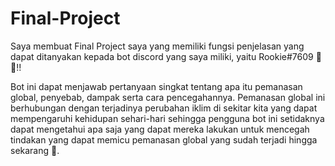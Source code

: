 # Final-Project

Saya membuat Final Project saya yang memiliki fungsi penjelasan yang dapat ditanyakan kepada bot discord yang saya miliki, yaitu Rookie#7609 🤖✨!!

Bot ini dapat menjawab pertanyaan singkat tentang apa itu pemanasan global, penyebab, dampak serta cara pencegahannya. Pemanasan global ini berhubungan dengan terjadinya perubahan iklim di sekitar kita yang dapat mempengaruhi kehidupan sehari-hari sehingga pengguna bot ini setidaknya dapat mengetahui apa saja yang dapat mereka lakukan untuk mencegah tindakan yang dapat memicu pemanasan global yang sudah terjadi hingga sekarang 🌱.
